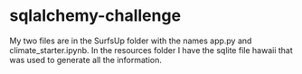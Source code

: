 # sqlalchemy-challenge

My two files are in the SurfsUp folder with the names app.py and climate_starter.ipynb. In the resources folder I have the sqlite file hawaii that was used to generate all the information. 
